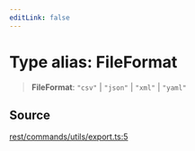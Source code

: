 ```yaml
---
editLink: false
---
```


# Type alias: FileFormat

> **FileFormat**: `"csv"` \| `"json"` \| `"xml"` \| `"yaml"`

## Source

[rest/commands/utils/export.ts:5](https://github.com/directus/directus/blob/7789a6c53/sdk/src/rest/commands/utils/export.ts#L5)
